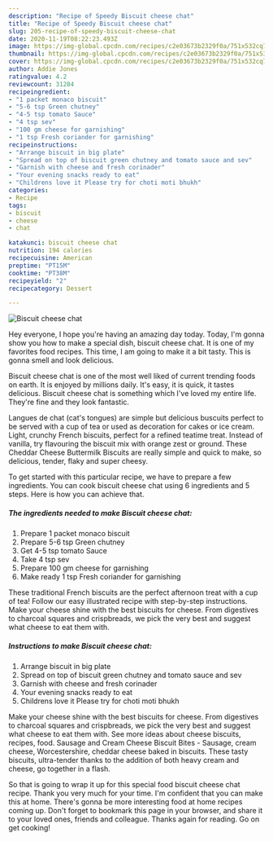 ```yaml
---
description: "Recipe of Speedy Biscuit cheese chat"
title: "Recipe of Speedy Biscuit cheese chat"
slug: 205-recipe-of-speedy-biscuit-cheese-chat
date: 2020-11-19T08:22:23.493Z
image: https://img-global.cpcdn.com/recipes/c2e03673b2329f0a/751x532cq70/biscuit-cheese-chat-recipe-main-photo.jpg
thumbnail: https://img-global.cpcdn.com/recipes/c2e03673b2329f0a/751x532cq70/biscuit-cheese-chat-recipe-main-photo.jpg
cover: https://img-global.cpcdn.com/recipes/c2e03673b2329f0a/751x532cq70/biscuit-cheese-chat-recipe-main-photo.jpg
author: Addie Jones
ratingvalue: 4.2
reviewcount: 31284
recipeingredient:
- "1 packet monaco biscuit"
- "5-6 tsp Green chutney"
- "4-5 tsp tomato Sauce"
- "4 tsp sev"
- "100 gm cheese for garnishing"
- "1 tsp Fresh coriander for garnishing"
recipeinstructions:
- "Arrange biscuit in big plate"
- "Spread on top of biscuit green chutney and tomato sauce and sev"
- "Garnish with cheese and fresh corinader"
- "Your evening snacks ready to eat"
- "Childrens love it Please try for choti moti bhukh"
categories:
- Recipe
tags:
- biscuit
- cheese
- chat

katakunci: biscuit cheese chat 
nutrition: 194 calories
recipecuisine: American
preptime: "PT15M"
cooktime: "PT38M"
recipeyield: "2"
recipecategory: Dessert

---
```



![Biscuit cheese chat](https://img-global.cpcdn.com/recipes/c2e03673b2329f0a/751x532cq70/biscuit-cheese-chat-recipe-main-photo.jpg)

Hey everyone, I hope you're having an amazing day today. Today, I'm gonna show you how to make a special dish, biscuit cheese chat. It is one of my favorites food recipes. This time, I am going to make it a bit tasty. This is gonna smell and look delicious.

Biscuit cheese chat is one of the most well liked of current trending foods on earth. It is enjoyed by millions daily. It's easy, it is quick, it tastes delicious. Biscuit cheese chat is something which I've loved my entire life. They're fine and they look fantastic.

Langues de chat (cat&#39;s tongues) are simple but delicious buscuits perfect to be served with a cup of tea or used as decoration for cakes or ice cream. Light, crunchy French biscuits, perfect for a refined teatime treat. Instead of vanilla, try flavouring the biscuit mix with orange zest or ground. These Cheddar Cheese Buttermilk Biscuits are really simple and quick to make, so delicious, tender, flaky and super cheesy.


To get started with this particular recipe, we have to prepare a few ingredients. You can cook biscuit cheese chat using 6 ingredients and 5 steps. Here is how you can achieve that.

<!--inarticleads1-->

##### The ingredients needed to make Biscuit cheese chat:

1. Prepare 1 packet monaco biscuit
1. Prepare 5-6 tsp Green chutney
1. Get 4-5 tsp tomato Sauce
1. Take 4 tsp sev
1. Prepare 100 gm cheese for garnishing
1. Make ready 1 tsp Fresh coriander for garnishing


These traditional French biscuits are the perfect afternoon treat with a cup of tea! Follow our easy illustrated recipe with step-by-step instructions. Make your cheese shine with the best biscuits for cheese. From digestives to charcoal squares and crispbreads, we pick the very best and suggest what cheese to eat them with. 

<!--inarticleads2-->

##### Instructions to make Biscuit cheese chat:

1. Arrange biscuit in big plate
1. Spread on top of biscuit green chutney and tomato sauce and sev
1. Garnish with cheese and fresh corinader
1. Your evening snacks ready to eat
1. Childrens love it Please try for choti moti bhukh


Make your cheese shine with the best biscuits for cheese. From digestives to charcoal squares and crispbreads, we pick the very best and suggest what cheese to eat them with. See more ideas about cheese biscuits, recipes, food. Sausage and Cream Cheese Biscuit Bites - Sausage, cream cheese, Worcestershire, cheddar cheese baked in biscuits. These tasty biscuits, ultra-tender thanks to the addition of both heavy cream and cheese, go together in a flash. 

So that is going to wrap it up for this special food biscuit cheese chat recipe. Thank you very much for your time. I'm confident that you can make this at home. There's gonna be more interesting food at home recipes coming up. Don't forget to bookmark this page in your browser, and share it to your loved ones, friends and colleague. Thanks again for reading. Go on get cooking!
